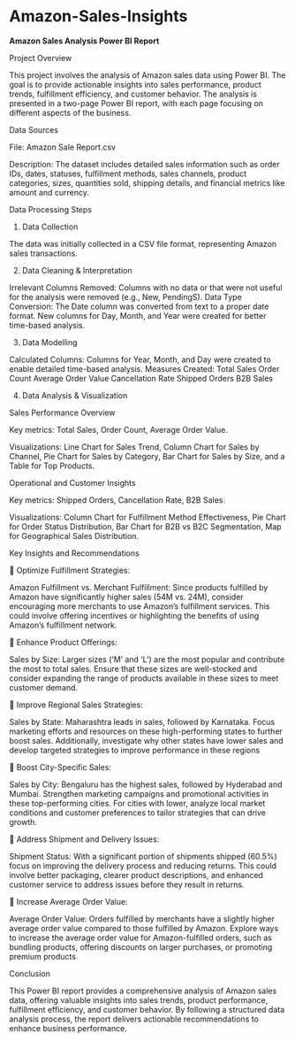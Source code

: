 # Amazon-Sales-Insights

**Amazon Sales Analysis Power BI Report**

Project Overview

This project involves the analysis of Amazon sales data using Power BI. The goal is to provide actionable insights into sales performance, product trends, fulfillment efficiency, and customer behavior. The analysis is presented in a two-page Power BI report, with each page focusing on different aspects of the business.

Data Sources

File: Amazon Sale Report.csv

Description: The dataset includes detailed sales information such as order IDs, dates, statuses, fulfillment methods, sales channels, product categories, sizes, quantities sold, shipping details, and financial metrics like amount and currency.


Data Processing Steps

1. Data Collection

The data was initially collected in a CSV file format, representing Amazon sales transactions.

2. Data Cleaning & Interpretation

Irrelevant Columns Removed: Columns with no data or that were not useful for the analysis were removed (e.g., New, PendingS).
Data Type Conversion: The Date column was converted from text to a proper date format. New columns for Day, Month, and Year were created for better time-based analysis.

3. Data Modelling

Calculated Columns: Columns for Year, Month, and Day were created to enable detailed time-based analysis.
Measures Created:
Total Sales
Order Count
Average Order Value
Cancellation Rate
Shipped Orders
B2B Sales

4. Data Analysis & Visualization

Sales Performance Overview

Key metrics: Total Sales, Order Count, Average Order Value.

Visualizations: Line Chart for Sales Trend, Column Chart for Sales by Channel, Pie Chart for Sales by Category, Bar Chart for Sales by Size, and a Table for Top Products.


Operational and Customer Insights

Key metrics: Shipped Orders, Cancellation Rate, B2B Sales.

Visualizations: Column Chart for Fulfillment Method Effectiveness, Pie Chart for Order Status Distribution, Bar Chart for B2B vs B2C Segmentation, Map for Geographical Sales Distribution.


Key Insights and Recommendations

 Optimize Fulfillment Strategies:

Amazon Fulfillment vs. Merchant Fulfillment: Since products fulfilled by Amazon have
significantly higher sales (54M vs. 24M), consider encouraging more merchants to use
Amazon’s fulfillment services. This could involve offering incentives or highlighting the
benefits of using Amazon’s fulfillment network.

 Enhance Product Offerings:

Sales by Size: Larger sizes (‘M’ and ‘L’) are the most popular and contribute the most to total
sales. Ensure that these sizes are well-stocked and consider expanding the range of
products available in these sizes to meet customer demand.

 Improve Regional Sales Strategies:

Sales by State: Maharashtra leads in sales, followed by Karnataka. Focus marketing efforts
and resources on these high-performing states to further boost sales. Additionally, investigate
why other states have lower sales and develop targeted strategies to improve performance
in these regions

 Boost City-Specific Sales:

Sales by City: Bengaluru has the highest sales, followed by Hyderabad and Mumbai.
Strengthen marketing campaigns and promotional activities in these top-performing
cities. For cities with lower, analyze local market conditions and customer preferences to
tailor strategies that can drive growth.

 Address Shipment and Delivery Issues:

Shipment Status: With a significant portion of shipments shipped (60.5%) focus on
improving the delivery process and reducing returns. This could involve better packaging,
clearer product descriptions, and enhanced customer service to address issues before
they result in returns.

 Increase Average Order Value:

Average Order Value: Orders fulfilled by merchants have a slightly higher average order
value compared to those fulfilled by Amazon. Explore ways to increase the average
order value for Amazon-fulfilled orders, such as bundling products, offering discounts on
larger purchases, or promoting premium products

Conclusion

This Power BI report provides a comprehensive analysis of Amazon sales data, offering valuable insights into sales trends, product performance, fulfillment efficiency, and customer behavior. By following a structured data analysis process, the report delivers actionable recommendations to enhance business performance.
